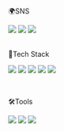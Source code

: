 🌍SNS

<img src="https://img.shields.io/badge/velog-20C997?style=flat-square&logo=Velog&logoColor=white"/> <img src="https://img.shields.io/badge/github-181717?style=flat-square&logo=Github&logoColor=white"/> <img src="https://img.shields.io/badge/Gmail-EA4335?style=flat-square&logo=Gmail&logoColor=white"/>

<br/>
📓Tech Stack

<img src="https://img.shields.io/badge/C++-0599C?style=flat-square&logo=C&logoColor=white"/> <img src="https://img.shields.io/badge/JavaScript-F7DF1E?style=flat-square&logo=JavaScript&logoColor=white"/> <img src="https://img.shields.io/badge/Node.js-339933?style=flat-square&logo=Node.js&logoColor=white"/> <img src="https://img.shields.io/badge/MySQL-4479A1?style=flat-square&logo=MySQL&logoColor=white"/> <img src="https://img.shields.io/badge/AmazonAWS-232F3E?style=flat-square&logo=AmazonAWS&logoColor=white"/>

<br/>

🛠️Tools

<img src="https://img.shields.io/badge/Slack-4A154B?style=flat-square&logo=Slack&logoColor=white"/> <img src="https://img.shields.io/badge/Swagger-85EA2D?style=flat-square&logo=Swagger&logoColor=white"/> <img src="https://img.shields.io/badge/Postman-FF6C37?style=flat-square&logo=Postman&logoColor=white"/>

